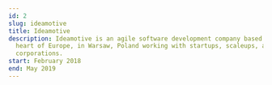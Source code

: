 ```yaml
---
id: 2
slug: ideamotive
title: Ideamotive
description: Ideamotive is an agile software development company based in the
  heart of Europe, in Warsaw, Poland working with startups, scaleups, and
  corporations.
start: February 2018
end: May 2019
---
```

